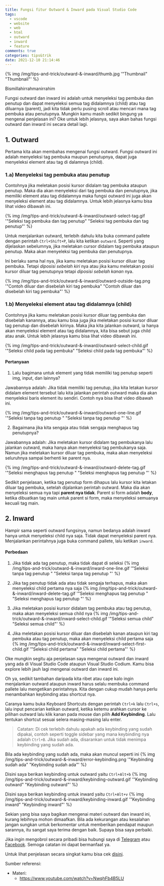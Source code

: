 ```yaml
---
title: Fungsi fitur Outward & Inward pada Visual Studio Code
tags:
  - vscode
  - website
  - web
  - html
  - outward
  - inward
  - feature
comments: true
categories: tips&trik
date: 2021-12-10 21:14:46
---
```



{% img /img/tips-and-trick/outward-&-inward/thumb.jpg '"Thumbnail" "Thumbnail"' %}

Bismillahirrahmanirrahim

Fungsi outward dan inward ini adalah untuk menyeleksi tag pembuka dan penutup dan dapat menyeleksi semua tag didalamnya (child) atau tag diluarnya (parent), jadi kita tidak perlu pusing scroll atau mencari mana tag pembuka atau penutupnya. Mungkin kamu masih sedikit bingung ya mengenai penjelasan ini? Oke untuk lebih jelasnya, saya akan bahas fungsi outward dan inward ini secara detail lagi.

<!-- more -->

## 1. Outward 

Pertama kita akan membahas mengenai fungsi outward. Fungsi outward ini adalah menyeleksi tag pembuka maupun penutupnya, dapat juga menyeleksi element atau tag di dalamnya (child). 

### 1.a) Menyeleksi tag pembuka atau penutup

Contohnya jika meletakan posisi kursor didalam tag pembuka ataupun penutup. Maka dia akan menyeleksi dari tag pembuka dan penutupnya, jika memiliki element atau tag didalamnya maka fungsi outward ini juga akan menyeleksi element atau tag didalamnya. Untuk lebih jelasnya kamu bisa lihat video dibawah ini.

{% img /img/tips-and-trick/outward-&-inward/outward-select-tag.gif '"Seleksi tag pembuka dan tag penutup" "Seleksi tag pembuka dan tag penutup"' %}

Untuk menjalankan outward, terlebih dahulu kita buka command pallete dengan perintah `Ctrl+Shift+P`, lalu kita ketikan `outward`. Seperti yang dijelaskan sebelumnya, jika meletakan cursor didalam tag pembuka ataupun penutup. Maka akan menyeleksi tag pembuka dan penutupnya.

Ini berlaku sama hal nya, jika kamu meletakan posisi kursor diluar tag pembuka. Tetapi _diposisi sebelah kiri_ nya atau jika kamu meletakan posisi kursor diluar tag penutupnya tetapi _diposisi sebelah kanan_ nya.

{% img /img/tips-and-trick/outward-&-inward/outward-outside-tag.png '"Contoh diluar dan disebelah kiri tag pembuka" "Contoh diluar dan disebelah kiri tag pembuka"' %}

### 1.b) Menyeleksi element atau tag didalamnya (child)

Contohnya jika kamu meletakan posisi kursor diluar tag pembuka dan disebelah kanannya, atau kamu bisa juga jika meletakan posisi kursor diluar tag penutup dan disebelah kirinya. Maka jika kita jalankan outward, ia hanya akan menyeleksi element atau tag didalamnya, kita bisa sebut juga child atau anak. Untuk lebih jelasnya kamu bisa lihat video dibawah ini.

{% img /img/tips-and-trick/outward-&-inward/outward-select-child.gif '"Seleksi child pada tag pembuka" "Seleksi child pada tag pembuka"' %}

#### Pertanyaan

1. Lalu bagimana untuk element yang tidak memiliki tag penutup seperti img, input, dan lainnya?

Jawabannya adalah: Jika tidak memiliki tag penutup, jika kita letakan kursor didalam element tersebut lalu kita jalankan perintah outward maka dia akan menyeleksi baris element itu sendiri. Contoh nya bisa lihat video dibawah ini.

{% img /img/tips-and-trick/outward-&-inward/outward-one-line.gif '"Seleksi tanpa tag penutup " "Seleksi tanpa tag penutup "' %}

2. Bagaimana jika kita sengaja atau tidak sengaja menghapus tag penutupnya?

Jawabannya adalah: Jika meletakan kursor didalam tag pembukanya lalu jalankan outward, maka hanya akan menyeleksi tag pembukanya saja. Namun jika meletakan kursor diluar tag pembuka, maka akan menyeleksi seluruhnya sampai berhenti ke parent nya.

{% img /img/tips-and-trick/outward-&-inward/outward-delete-tag.gif '"Seleksi menghapus tag penutup " "Seleksi menghapus tag penutup "' %}

Sedikit penjelasan, ketika tag penutup form dihapus lalu kursor kita letakan diluar tag pembuka, setelah dijalankan perintah outward. Maka dia akan menyeleksi semua nya tapi  **parent nya tidak**. Parent si form adalah **body**, ketika dibuatkan tag main untuk parent si form, maka menyeleksi semuanya kecuali tag main.


## 2. Inward

Hampir sama seperti outward fungsinya, namun bedanya adalah inward hanya untuk menyeleksi child nya saja. Tidak dapat menyeleksi parent nya. Menjalankan perintahnya juga buka command pallete, lalu ketikan `inward`.

#### Perbedaan

1. Jika tidak ada tag penutup, maka tidak dapat di seleksi
{% img /img/tips-and-trick/outward-&-inward/inward-one-line.gif '"Seleksi tanpa tag penutup " "Seleksi tanpa tag penutup "' %}

2. Jika tag penutup tidak ada atau tidak sengaja terhapus, maka akan menyeleksi child pertama nya saja
{% img /img/tips-and-trick/outward-&-inward/inward-delete-tag.gif '"Seleksi menghapus tag penutup " "Seleksi menghapus tag penutup "' %}

3. Jika meletakan posisi kursor didalam tag pembuka atau tag penutup, maka akan menyeleksi semua child nya
{% img /img/tips-and-trick/outward-&-inward/inward-select-child.gif '"Seleksi semua child" "Seleksi semua child"' %}

4. Jika meletakan posisi kursor diluar dan disebelah kanan ataupun kiri tag pembuka atau tag penutup, maka akan menyeleksi child pertama saja
{% img /img/tips-and-trick/outward-&-inward/inward-select-first-child.gif '"Seleksi child pertama" "Seleksi child pertama"' %}

Oke mungkin segitu aja penjelasan saya mengenai outward dan inward yang ada di Visual Studio Code ataupun Visual Studio Codium. Kamu bisa explore lebih jauh lagi mengenai outward dan inward ini.

Oh ya, sedikit tambahan daripada kita ribet atau cape kalo ingin menjalankan outward ataupun inward harus selalu membuka command pallete lalu mengetikan perintahnya. Kita dengan cukup mudah hanya perlu menambahkan keybinding atau shortcut nya.

Caranya kamu buka Keyboard Shortcuts dengan perintah `Ctrl+k` lalu `Ctrl+s`, lalu input pencarian ketikan outward, ketika ketemu arahkan cursor ke pilihan outward lalu klik kanan pada mouse dan pilih **Add Keybinding**. Lalu tentukan shortcut sesuai selera masing-masing lalu enter.
> Catatan: Di cek terlebih dahulu apakah ada keybinding yang sudah dipakai, contoh seperti toggle sidebar yang mana keybinding nya adalah `Ctrl+B`. Jika sudah ada, disarankan untuk tidak menimpa keybinding yang sudah ada.

Bila ada keybinding yang sudah ada, maka akan muncul seperti ini
{% img /img/tips-and-trick/outward-&-inward/error-keybinding.png '"Keybinding sudah ada" "Keybinding sudah ada"' %}

Disini saya berikan keybinding untuk outward yaitu `Ctrl+Alt+b`
{% img /img/tips-and-trick/outward-&-inward/keybinding-outward.gif '"Keybinding outward" "Keybinding outward"' %}

Disini saya berikan keybinding untuk inward yaitu `Ctrl+Alt+v`
{% img /img/tips-and-trick/outward-&-inward/keybinding-inward.gif '"Keybinding inward" "Keybinding inward"' %}

Sekian yang bisa saya bagikan mengenai materi outward dan inward ini, kurang lebihnya mohon dimaafkan. Bila ada kekurangan atau kesalahan jangan sungkan untuk berkomentar untuk memberikan pendapat maupun sarannya, itu sangat saya terima dengan baik. Supaya bisa saya perbaiki.

Jika ingin mengobrol secara pribadi bisa hubungi saya di [Telegram](https://t.me/riann18) atau [Facebook](https://www.facebook.com/mfebrian22/). Semoga catatan ini dapat bermanfaat ya.

Untuk lihat penjelasan secara singkat kamu bisa cek [disini](https://www.instagram.com/p/CXT7F3Ov_eF/?utm_source=ig_web_copy_link).

Sumber referensi:
 - Materi:
   - https://www.youtube.com/watch?v=NwqhFb4B5LU
